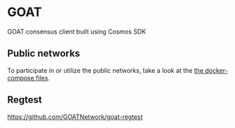 # GOAT

GOAT consensus client built using Cosmos SDK

## Public networks

To participate in or utilize the public networks, take a look at the [the docker-compose files](./docker).

## Regtest

https://github.com/GOATNetwork/goat-regtest
